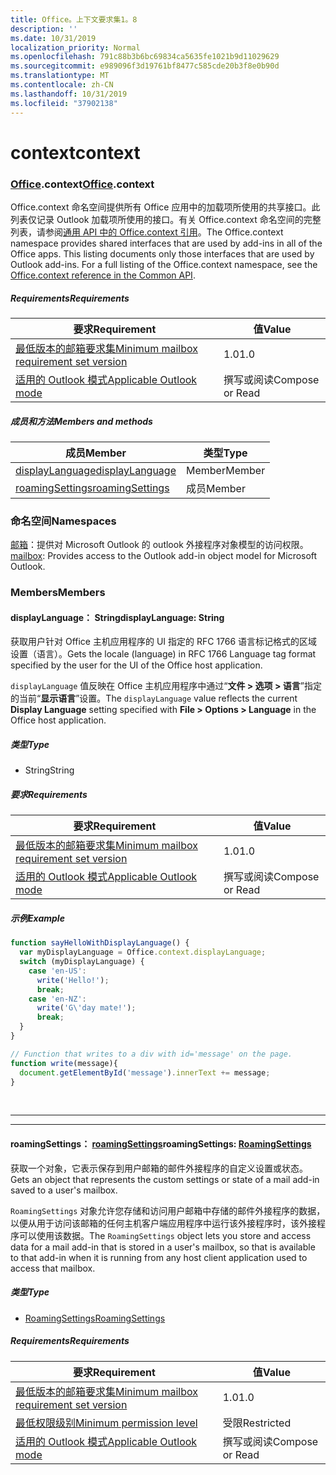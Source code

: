 ```yaml
---
title: Office。上下文要求集1。8
description: ''
ms.date: 10/31/2019
localization_priority: Normal
ms.openlocfilehash: 791c88b3b6bc69834ca5635fe1021b9d11029629
ms.sourcegitcommit: e989096f3d19761bf8477c585cde20b3f8e0b90d
ms.translationtype: MT
ms.contentlocale: zh-CN
ms.lasthandoff: 10/31/2019
ms.locfileid: "37902138"
---
```

# <a name="context"></a><span data-ttu-id="d15a8-102">context</span><span class="sxs-lookup"><span data-stu-id="d15a8-102">context</span></span>

### <a name="officeofficemdcontext"></a><span data-ttu-id="d15a8-103">[Office](Office.md).context</span><span class="sxs-lookup"><span data-stu-id="d15a8-103">[Office](Office.md).context</span></span>

<span data-ttu-id="d15a8-p101">Office.context 命名空间提供所有 Office 应用中的加载项所使用的共享接口。此列表仅记录 Outlook 加载项所使用的接口。有关 Office.context 命名空间的完整列表，请参阅[通用 API 中的 Office.context 引用](/javascript/api/office/office.context)。</span><span class="sxs-lookup"><span data-stu-id="d15a8-p101">The Office.context namespace provides shared interfaces that are used by add-ins in all of the Office apps. This listing documents only those interfaces that are used by Outlook add-ins. For a full listing of the Office.context namespace, see the [Office.context reference in the Common API](/javascript/api/office/office.context).</span></span>

##### <a name="requirements"></a><span data-ttu-id="d15a8-106">Requirements</span><span class="sxs-lookup"><span data-stu-id="d15a8-106">Requirements</span></span>

|<span data-ttu-id="d15a8-107">要求</span><span class="sxs-lookup"><span data-stu-id="d15a8-107">Requirement</span></span>| <span data-ttu-id="d15a8-108">值</span><span class="sxs-lookup"><span data-stu-id="d15a8-108">Value</span></span>|
|---|---|
|[<span data-ttu-id="d15a8-109">最低版本的邮箱要求集</span><span class="sxs-lookup"><span data-stu-id="d15a8-109">Minimum mailbox requirement set version</span></span>](/office/dev/add-ins/reference/requirement-sets/outlook-api-requirement-sets)| <span data-ttu-id="d15a8-110">1.0</span><span class="sxs-lookup"><span data-stu-id="d15a8-110">1.0</span></span>|
|[<span data-ttu-id="d15a8-111">适用的 Outlook 模式</span><span class="sxs-lookup"><span data-stu-id="d15a8-111">Applicable Outlook mode</span></span>](/outlook/add-ins/#extension-points)| <span data-ttu-id="d15a8-112">撰写或阅读</span><span class="sxs-lookup"><span data-stu-id="d15a8-112">Compose or Read</span></span>|

##### <a name="members-and-methods"></a><span data-ttu-id="d15a8-113">成员和方法</span><span class="sxs-lookup"><span data-stu-id="d15a8-113">Members and methods</span></span>

| <span data-ttu-id="d15a8-114">成员</span><span class="sxs-lookup"><span data-stu-id="d15a8-114">Member</span></span> | <span data-ttu-id="d15a8-115">类型</span><span class="sxs-lookup"><span data-stu-id="d15a8-115">Type</span></span> |
|--------|------|
| [<span data-ttu-id="d15a8-116">displayLanguage</span><span class="sxs-lookup"><span data-stu-id="d15a8-116">displayLanguage</span></span>](#displaylanguage-string) | <span data-ttu-id="d15a8-117">Member</span><span class="sxs-lookup"><span data-stu-id="d15a8-117">Member</span></span> |
| [<span data-ttu-id="d15a8-118">roamingSettings</span><span class="sxs-lookup"><span data-stu-id="d15a8-118">roamingSettings</span></span>](#roamingsettings-roamingsettings) | <span data-ttu-id="d15a8-119">成员</span><span class="sxs-lookup"><span data-stu-id="d15a8-119">Member</span></span> |

### <a name="namespaces"></a><span data-ttu-id="d15a8-120">命名空间</span><span class="sxs-lookup"><span data-stu-id="d15a8-120">Namespaces</span></span>

<span data-ttu-id="d15a8-121">[邮箱](office.context.mailbox.md)：提供对 Microsoft Outlook 的 outlook 外接程序对象模型的访问权限。</span><span class="sxs-lookup"><span data-stu-id="d15a8-121">[mailbox](office.context.mailbox.md): Provides access to the Outlook add-in object model for Microsoft Outlook.</span></span>

### <a name="members"></a><span data-ttu-id="d15a8-122">Members</span><span class="sxs-lookup"><span data-stu-id="d15a8-122">Members</span></span>

#### <a name="displaylanguage-string"></a><span data-ttu-id="d15a8-123">displayLanguage： String</span><span class="sxs-lookup"><span data-stu-id="d15a8-123">displayLanguage: String</span></span>

<span data-ttu-id="d15a8-124">获取用户针对 Office 主机应用程序的 UI 指定的 RFC 1766 语言标记格式的区域设置（语言）。</span><span class="sxs-lookup"><span data-stu-id="d15a8-124">Gets the locale (language) in RFC 1766 Language tag format specified by the user for the UI of the Office host application.</span></span>

<span data-ttu-id="d15a8-125">`displayLanguage` 值反映在 Office 主机应用程序中通过“**文件 > 选项 > 语言**”指定的当前“**显示语言**”设置。</span><span class="sxs-lookup"><span data-stu-id="d15a8-125">The `displayLanguage` value reflects the current **Display Language** setting specified with **File > Options > Language** in the Office host application.</span></span>

##### <a name="type"></a><span data-ttu-id="d15a8-126">类型</span><span class="sxs-lookup"><span data-stu-id="d15a8-126">Type</span></span>

*   <span data-ttu-id="d15a8-127">String</span><span class="sxs-lookup"><span data-stu-id="d15a8-127">String</span></span>

##### <a name="requirements"></a><span data-ttu-id="d15a8-128">要求</span><span class="sxs-lookup"><span data-stu-id="d15a8-128">Requirements</span></span>

|<span data-ttu-id="d15a8-129">要求</span><span class="sxs-lookup"><span data-stu-id="d15a8-129">Requirement</span></span>| <span data-ttu-id="d15a8-130">值</span><span class="sxs-lookup"><span data-stu-id="d15a8-130">Value</span></span>|
|---|---|
|[<span data-ttu-id="d15a8-131">最低版本的邮箱要求集</span><span class="sxs-lookup"><span data-stu-id="d15a8-131">Minimum mailbox requirement set version</span></span>](/office/dev/add-ins/reference/requirement-sets/outlook-api-requirement-sets)| <span data-ttu-id="d15a8-132">1.0</span><span class="sxs-lookup"><span data-stu-id="d15a8-132">1.0</span></span>|
|[<span data-ttu-id="d15a8-133">适用的 Outlook 模式</span><span class="sxs-lookup"><span data-stu-id="d15a8-133">Applicable Outlook mode</span></span>](/outlook/add-ins/#extension-points)| <span data-ttu-id="d15a8-134">撰写或阅读</span><span class="sxs-lookup"><span data-stu-id="d15a8-134">Compose or Read</span></span>|

##### <a name="example"></a><span data-ttu-id="d15a8-135">示例</span><span class="sxs-lookup"><span data-stu-id="d15a8-135">Example</span></span>

```js
function sayHelloWithDisplayLanguage() {
  var myDisplayLanguage = Office.context.displayLanguage;
  switch (myDisplayLanguage) {
    case 'en-US':
      write('Hello!');
      break;
    case 'en-NZ':
      write('G\'day mate!');
      break;
  }
}

// Function that writes to a div with id='message' on the page.
function write(message){
  document.getElementById('message').innerText += message;
}
```

<br>

---
---

#### <a name="roamingsettings-roamingsettingsjavascriptapioutlookofficeroamingsettingsviewoutlook-js-18"></a><span data-ttu-id="d15a8-136">roamingSettings： [roamingSettings](/javascript/api/outlook/office.RoamingSettings?view=outlook-js-1.8)</span><span class="sxs-lookup"><span data-stu-id="d15a8-136">roamingSettings: [RoamingSettings](/javascript/api/outlook/office.RoamingSettings?view=outlook-js-1.8)</span></span>

<span data-ttu-id="d15a8-137">获取一个对象，它表示保存到用户邮箱的邮件外接程序的自定义设置或状态。</span><span class="sxs-lookup"><span data-stu-id="d15a8-137">Gets an object that represents the custom settings or state of a mail add-in saved to a user's mailbox.</span></span>

<span data-ttu-id="d15a8-138">`RoamingSettings` 对象允许您存储和访问用户邮箱中存储的邮件外接程序的数据，以便从用于访问该邮箱的任何主机客户端应用程序中运行该外接程序时，该外接程序可以使用该数据。</span><span class="sxs-lookup"><span data-stu-id="d15a8-138">The `RoamingSettings` object lets you store and access data for a mail add-in that is stored in a user's mailbox, so that is available to that add-in when it is running from any host client application used to access that mailbox.</span></span>

##### <a name="type"></a><span data-ttu-id="d15a8-139">类型</span><span class="sxs-lookup"><span data-stu-id="d15a8-139">Type</span></span>

*   [<span data-ttu-id="d15a8-140">RoamingSettings</span><span class="sxs-lookup"><span data-stu-id="d15a8-140">RoamingSettings</span></span>](/javascript/api/outlook/office.RoamingSettings?view=outlook-js-1.8)

##### <a name="requirements"></a><span data-ttu-id="d15a8-141">Requirements</span><span class="sxs-lookup"><span data-stu-id="d15a8-141">Requirements</span></span>

|<span data-ttu-id="d15a8-142">要求</span><span class="sxs-lookup"><span data-stu-id="d15a8-142">Requirement</span></span>| <span data-ttu-id="d15a8-143">值</span><span class="sxs-lookup"><span data-stu-id="d15a8-143">Value</span></span>|
|---|---|
|[<span data-ttu-id="d15a8-144">最低版本的邮箱要求集</span><span class="sxs-lookup"><span data-stu-id="d15a8-144">Minimum mailbox requirement set version</span></span>](/office/dev/add-ins/reference/requirement-sets/outlook-api-requirement-sets)| <span data-ttu-id="d15a8-145">1.0</span><span class="sxs-lookup"><span data-stu-id="d15a8-145">1.0</span></span>|
|[<span data-ttu-id="d15a8-146">最低权限级别</span><span class="sxs-lookup"><span data-stu-id="d15a8-146">Minimum permission level</span></span>](/outlook/add-ins/understanding-outlook-add-in-permissions)| <span data-ttu-id="d15a8-147">受限</span><span class="sxs-lookup"><span data-stu-id="d15a8-147">Restricted</span></span>|
|[<span data-ttu-id="d15a8-148">适用的 Outlook 模式</span><span class="sxs-lookup"><span data-stu-id="d15a8-148">Applicable Outlook mode</span></span>](/outlook/add-ins/#extension-points)| <span data-ttu-id="d15a8-149">撰写或阅读</span><span class="sxs-lookup"><span data-stu-id="d15a8-149">Compose or Read</span></span>|
